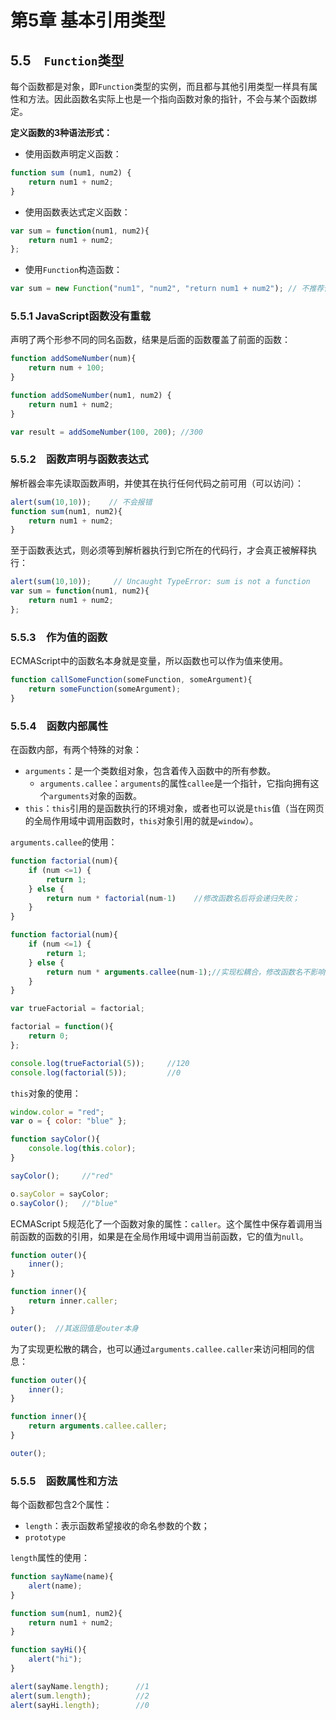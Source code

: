 # 第5章 基本引用类型

## 5.5　`Function`类型

每个函数都是对象，即`Function`类型的实例，而且都与其他引用类型一样具有属性和方法。因此函数名实际上也是一个指向函数对象的指针，不会与某个函数绑定。

**定义函数的3种语法形式：**

- 使用函数声明定义函数：

```js
function sum (num1, num2) {
    return num1 + num2;
}
```

- 使用函数表达式定义函数：

```js
var sum = function(num1, num2){
    return num1 + num2;
};
```

- 使用`Function`构造函数：

```js
var sum = new Function("num1", "num2", "return num1 + num2"); // 不推荐使用这种方法定义函数
```

### 5.5.1 JavaScript函数没有重载

声明了两个形参不同的同名函数，结果是后面的函数覆盖了前面的函数：

```js
function addSomeNumber(num){
    return num + 100;
}

function addSomeNumber(num1, num2) {
    return num1 + num2;
}

var result = addSomeNumber(100, 200); //300
```

### 5.5.2　函数声明与函数表达式

解析器会率先读取函数声明，并使其在执行任何代码之前可用（可以访问）：

```js
alert(sum(10,10));    // 不会报错
function sum(num1, num2){
    return num1 + num2;
}
```

至于函数表达式，则必须等到解析器执行到它所在的代码行，才会真正被解释执行：

```js
alert(sum(10,10));     // Uncaught TypeError: sum is not a function
var sum = function(num1, num2){
    return num1 + num2;
};
```

### 5.5.3　作为值的函数

ECMAScript中的函数名本身就是变量，所以函数也可以作为值来使用。

```js
function callSomeFunction(someFunction, someArgument){
    return someFunction(someArgument);
}
```

### 5.5.4　函数内部属性

在函数内部，有两个特殊的对象：

- `arguments`：是一个类数组对象，包含着传入函数中的所有参数。
  - `arguments.callee`：`arguments`的属性`callee`是一个指针，它指向拥有这个`arguments`对象的函数。
- `this`：`this`引用的是函数执行的环境对象，或者也可以说是`this`值（当在网页的全局作用域中调用函数时，`this`对象引用的就是`window`）。

`arguments.callee`的使用：

```js
function factorial(num){
    if (num <=1) {
        return 1;
    } else {
        return num * factorial(num-1)    //修改函数名后将会递归失败；
    }
}
```
```js
function factorial(num){
    if (num <=1) {
        return 1;
    } else {
        return num * arguments.callee(num-1);//实现松耦合，修改函数名不影响递归正常执行；
    }
}

var trueFactorial = factorial;

factorial = function(){
    return 0;
};

console.log(trueFactorial(5));     //120
console.log(factorial(5));         //0
```

`this`对象的使用：

```js
window.color = "red";
var o = { color: "blue" };

function sayColor(){
    console.log(this.color);
}

sayColor();     //"red"

o.sayColor = sayColor;
o.sayColor();   //"blue"
```

ECMAScript 5规范化了一个函数对象的属性：`caller`。这个属性中保存着调用当前函数的函数的引用，如果是在全局作用域中调用当前函数，它的值为`null`。

```js
function outer(){
    inner(); 
}

function inner(){
    return inner.caller;
}

outer();  //其返回值是outer本身
```

为了实现更松散的耦合，也可以通过`arguments.callee.caller`来访问相同的信息：

```js
function outer(){
    inner();
}

function inner(){
    return arguments.callee.caller;
} 

outer();
```

### 5.5.5　函数属性和方法

每个函数都包含2个属性：

- `length`：表示函数希望接收的命名参数的个数；
- `prototype`

`length`属性的使用：

```js
function sayName(name){
    alert(name);
}      

function sum(num1, num2){
    return num1 + num2;
}

function sayHi(){
    alert("hi");
}

alert(sayName.length);      //1
alert(sum.length);          //2
alert(sayHi.length);        //0
```

